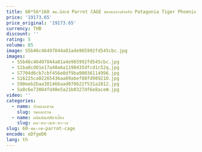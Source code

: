 ```yaml
---
title: 60*56*160 ซม.ดีลักซ์ Parrot CAGE ขนาดกลางสําหรับ Patagonia Tiger Phoenix Peony BIRD โลหะ BIRD CAGE RY2422
price: '19173.65'
price_original: '19173.65'
currency: THB
discount: ''
rating: 5
volume: 85
image: S5b46c46497044a81a4e965992fd545cbc.jpg
images:
  - S5b46c46497044a81a4e965992fd545cbc.jpg
  - S1ba8cd01e17a40a6a1190435dfcd1c52q.jpg
  - S7704d6cb7cbf456e8df9ba90036114996.jpg
  - S16225ca02265436aa89abef88fd98921O.jpg
  - S90eeb2baa381466aad070b22f531a2812.jpg
  - Sa0c6e73084fd40e5a21b0327df6e8aceW.jpg
video: ''
categories:
  - name: บ้านและสวน
    slug: านและสวน
  - name: ผลิตภัณฑ์สัตว์เลี้ยง
    slug: ผล-ตภ-ณฑ-ตว-เล
slug: 60-ซม-กซ-parrot-cage
encode: oDfgeD6
lang: th
---
```

  